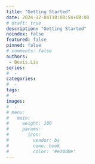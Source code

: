 ```yaml
---
title: "Getting Started"
date: 2024-12-04T18:08:54+08:00
# draft: true
description: "Getting Started"
noindex: false
featured: false
pinned: false
# comments: false
authors:
 - Bevis.Liu
series:
#  - 
categories:
#  - 
tags:
#  - 
images:
#  - 
# menu:
#   main:
#     weight: 100
#     params:
#       icon:
#         vendor: bs
#         name: book
#         color: '#e24d0e'
---
```


